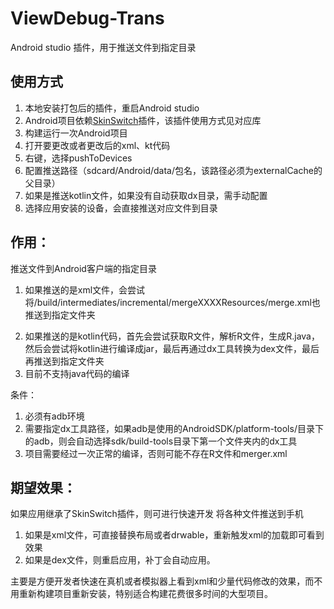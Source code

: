 # ViewDebug-Trans
Android studio 插件，用于推送文件到指定目录
## 使用方式
1. 本地安装打包后的插件，重启Android studio
2. Android项目依赖[SkinSwitch](https://github.com/DFFXT/SkinSwitch/tree/develop_sink_load)插件，该插件使用方式见对应库
3. 构建运行一次Android项目
4. 打开要更改或者更改后的xml、kt代码
5. 右键，选择pushToDevices
6. 配置推送路径（sdcard/Android/data/包名，该路径必须为externalCache的父目录）
7. 如果是推送kotlin文件，如果没有自动获取dx目录，需手动配置
8. 选择应用安装的设备，会直接推送对应文件到目录
## 作用：
推送文件到Android客户端的指定目录
1. 如果推送的是xml文件，会尝试将/build/intermediates/incremental/mergeXXXXResources/merge.xml也推送到指定文件夹<p>
2. 如果推送的是kotlin代码，首先会尝试获取R文件，解析R文件，生成R.java，然后会尝试将kotlin进行编译成jar，最后再通过dx工具转换为dex文件，最后再推送到指定文件夹
3. 目前不支持java代码的编译

条件：
1. 必须有adb环境
2. 需要指定dx工具路径，如果adb是使用的AndroidSDK/platform-tools/目录下的adb，则会自动选择sdk/build-tools目录下第一个文件夹内的dx工具
3. 项目需要经过一次正常的编译，否则可能不存在R文件和merger.xml

## 期望效果：
如果应用继承了SkinSwitch插件，则可进行快速开发
将各种文件推送到手机
1. 如果是xml文件，可直接替换布局或者drwable，重新触发xml的加载即可看到效果
2. 如果是dex文件，则重启应用，补丁会自动应用。

主要是方便开发者快速在真机或者模拟器上看到xml和少量代码修改的效果，而不用重新构建项目重新安装，特别适合构建花费很多时间的大型项目。


